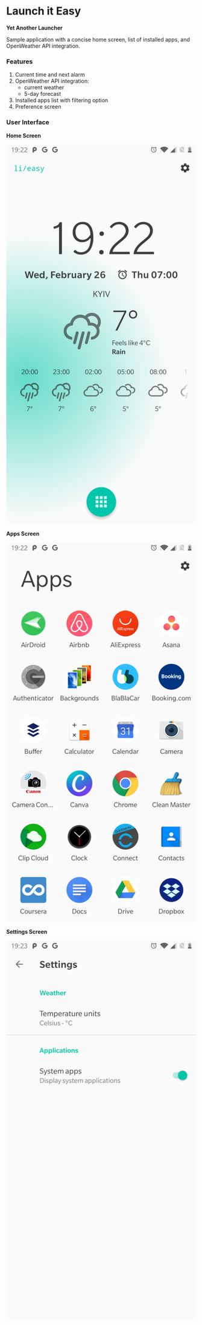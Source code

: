 # Launch it Easy

**Yet Another Launcher**

Sample application with a concise home screen, list of installed apps, and OpenWeather API integration.

### Features
1. Current time and next alarm
2. OpenWeather API integration:
    - current weather
    - 5-day forecast
3. Installed apps list with filtering option
4. Preference screen

### User Interface

**Home Screen**

![Home Screen](images/home.png)

**Apps Screen**

![Apps Screen](images/apps.png)

**Settings Screen**

![Settings Screen](images/settings.png)

